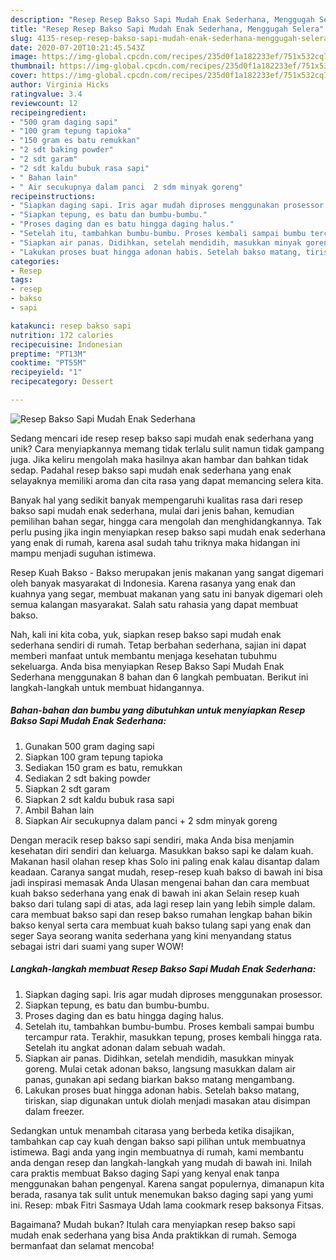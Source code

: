 ```yaml
---
description: "Resep Resep Bakso Sapi Mudah Enak Sederhana, Menggugah Selera"
title: "Resep Resep Bakso Sapi Mudah Enak Sederhana, Menggugah Selera"
slug: 4135-resep-resep-bakso-sapi-mudah-enak-sederhana-menggugah-selera
date: 2020-07-20T10:21:45.543Z
image: https://img-global.cpcdn.com/recipes/235d0f1a182233ef/751x532cq70/resep-bakso-sapi-mudah-enak-sederhana-foto-resep-utama.jpg
thumbnail: https://img-global.cpcdn.com/recipes/235d0f1a182233ef/751x532cq70/resep-bakso-sapi-mudah-enak-sederhana-foto-resep-utama.jpg
cover: https://img-global.cpcdn.com/recipes/235d0f1a182233ef/751x532cq70/resep-bakso-sapi-mudah-enak-sederhana-foto-resep-utama.jpg
author: Virginia Hicks
ratingvalue: 3.4
reviewcount: 12
recipeingredient:
- "500 gram daging sapi"
- "100 gram tepung tapioka"
- "150 gram es batu remukkan"
- "2 sdt baking powder"
- "2 sdt garam"
- "2 sdt kaldu bubuk rasa sapi"
- " Bahan lain"
- " Air secukupnya dalam panci  2 sdm minyak goreng"
recipeinstructions:
- "Siapkan daging sapi. Iris agar mudah diproses menggunakan prosessor."
- "Siapkan tepung, es batu dan bumbu-bumbu."
- "Proses daging dan es batu hingga daging halus."
- "Setelah itu, tambahkan bumbu-bumbu. Proses kembali sampai bumbu tercampur rata. Terakhir, masukkan tepung, proses kembali hingga rata. Setelah itu angkat adonan dalam sebuah wadah."
- "Siapkan air panas. Didihkan, setelah mendidih, masukkan minyak goreng. Mulai cetak adonan bakso, langsung masukkan dalam air panas, gunakan api sedang biarkan bakso matang mengambang."
- "Lakukan proses buat hingga adonan habis. Setelah bakso matang, tiriskan, siap digunakan untuk diolah menjadi masakan atau disimpan dalam freezer."
categories:
- Resep
tags:
- resep
- bakso
- sapi

katakunci: resep bakso sapi 
nutrition: 172 calories
recipecuisine: Indonesian
preptime: "PT13M"
cooktime: "PT55M"
recipeyield: "1"
recipecategory: Dessert

---
```



![Resep Bakso Sapi Mudah Enak Sederhana](https://img-global.cpcdn.com/recipes/235d0f1a182233ef/751x532cq70/resep-bakso-sapi-mudah-enak-sederhana-foto-resep-utama.jpg)

Sedang mencari ide resep resep bakso sapi mudah enak sederhana yang unik? Cara menyiapkannya memang tidak terlalu sulit namun tidak gampang juga. Jika keliru mengolah maka hasilnya akan hambar dan bahkan tidak sedap. Padahal resep bakso sapi mudah enak sederhana yang enak selayaknya memiliki aroma dan cita rasa yang dapat memancing selera kita.

Banyak hal yang sedikit banyak mempengaruhi kualitas rasa dari resep bakso sapi mudah enak sederhana, mulai dari jenis bahan, kemudian pemilihan bahan segar, hingga cara mengolah dan menghidangkannya. Tak perlu pusing jika ingin menyiapkan resep bakso sapi mudah enak sederhana yang enak di rumah, karena asal sudah tahu triknya maka hidangan ini mampu menjadi suguhan istimewa.

Resep Kuah Bakso - Bakso merupakan jenis makanan yang sangat digemari oleh banyak masyarakat di Indonesia. Karena rasanya yang enak dan kuahnya yang segar, membuat makanan yang satu ini banyak digemari oleh semua kalangan masyarakat. Salah satu rahasia yang dapat membuat bakso.


Nah, kali ini kita coba, yuk, siapkan resep bakso sapi mudah enak sederhana sendiri di rumah. Tetap berbahan sederhana, sajian ini dapat memberi manfaat untuk membantu menjaga kesehatan tubuhmu sekeluarga. Anda bisa menyiapkan Resep Bakso Sapi Mudah Enak Sederhana menggunakan 8 bahan dan 6 langkah pembuatan. Berikut ini langkah-langkah untuk membuat hidangannya.

<!--inarticleads1-->

##### Bahan-bahan dan bumbu yang dibutuhkan untuk menyiapkan Resep Bakso Sapi Mudah Enak Sederhana:

1. Gunakan 500 gram daging sapi
1. Siapkan 100 gram tepung tapioka
1. Sediakan 150 gram es batu, remukkan
1. Sediakan 2 sdt baking powder
1. Siapkan 2 sdt garam
1. Siapkan 2 sdt kaldu bubuk rasa sapi
1. Ambil  Bahan lain
1. Siapkan  Air secukupnya dalam panci + 2 sdm minyak goreng


Dengan meracik resep bakso sapi sendiri, maka Anda bisa menjamin kesehatan diri sendiri dan keluarga. Masukkan bakso sapi ke dalam kuah. Makanan hasil olahan resep khas Solo ini paling enak kalau disantap dalam keadaan. Caranya sangat mudah, resep-resep kuah bakso di bawah ini bisa jadi inspirasi memasak Anda Ulasan mengenai bahan dan cara membuat kuah bakso sederhana yang enak di bawah ini akan Selain resep kuah bakso dari tulang sapi di atas, ada lagi resep lain yang lebih simple dalam. cara membuat bakso sapi dan resep bakso rumahan lengkap bahan bikin bakso kenyal serta cara membuat kuah bakso tulang sapi yang enak dan seger Saya seorang wanita sederhana yang kini menyandang status sebagai istri dari suami yang super WOW! 

<!--inarticleads2-->

##### Langkah-langkah membuat Resep Bakso Sapi Mudah Enak Sederhana:

1. Siapkan daging sapi. Iris agar mudah diproses menggunakan prosessor.
1. Siapkan tepung, es batu dan bumbu-bumbu.
1. Proses daging dan es batu hingga daging halus.
1. Setelah itu, tambahkan bumbu-bumbu. Proses kembali sampai bumbu tercampur rata. Terakhir, masukkan tepung, proses kembali hingga rata. Setelah itu angkat adonan dalam sebuah wadah.
1. Siapkan air panas. Didihkan, setelah mendidih, masukkan minyak goreng. Mulai cetak adonan bakso, langsung masukkan dalam air panas, gunakan api sedang biarkan bakso matang mengambang.
1. Lakukan proses buat hingga adonan habis. Setelah bakso matang, tiriskan, siap digunakan untuk diolah menjadi masakan atau disimpan dalam freezer.


Sedangkan untuk menambah citarasa yang berbeda ketika disajikan, tambahkan cap cay kuah dengan bakso sapi pilihan untuk membuatnya istimewa. Bagi anda yang ingin membuatnya di rumah, kami membantu anda dengan resep dan langkah-langkah yang mudah di bawah ini. Inilah cara praktis membuat Bakso daging Sapi yang kenyal enak tanpa menggunakan bahan pengenyal. Karena sangat populernya, dimanapun kita berada, rasanya tak sulit untuk menemukan bakso daging sapi yang yumi ini. Resep: mbak Fitri Sasmaya Udah lama cookmark resep baksonya Fitsas. 

Bagaimana? Mudah bukan? Itulah cara menyiapkan resep bakso sapi mudah enak sederhana yang bisa Anda praktikkan di rumah. Semoga bermanfaat dan selamat mencoba!
